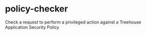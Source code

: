 policy-checker
==============

Check a request to perform a privileged action against a Treehouse Application Security Policy

